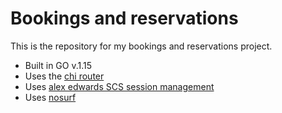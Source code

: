 # Bookings and reservations

This is the repository for my bookings and reservations project.

- Built in GO v.1.15
 - Uses the [chi router](https://github.com/go-chi/chi/v5)
 - Uses [alex edwards SCS session management](https://github.com/alexedwards/scs/v2)
 - Uses [nosurf](https://github.com/justinas/nosurf)
